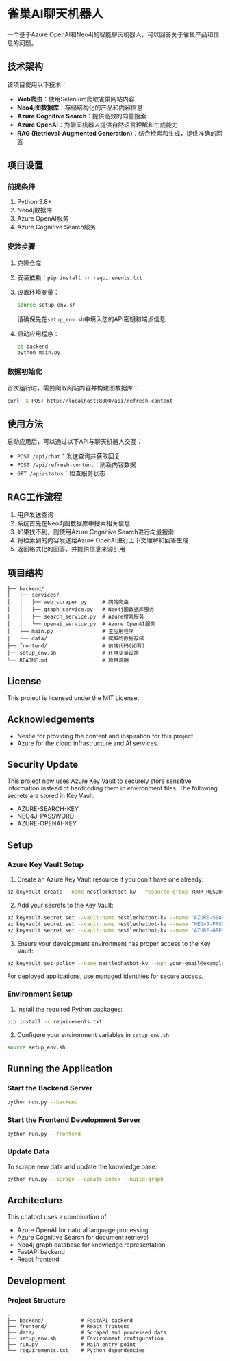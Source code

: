 # 雀巢AI聊天机器人

一个基于Azure OpenAI和Neo4j的智能聊天机器人，可以回答关于雀巢产品和信息的问题。

## 技术架构

该项目使用以下技术：

- **Web爬虫**：使用Selenium爬取雀巢网站内容
- **Neo4j图数据库**：存储结构化的产品和内容信息
- **Azure Cognitive Search**：提供高效的向量搜索
- **Azure OpenAI**：为聊天机器人提供自然语言理解和生成能力
- **RAG (Retrieval-Augmented Generation)**：结合检索和生成，提供准确的回答

## 项目设置

### 前提条件

1. Python 3.8+
2. Neo4j数据库
3. Azure OpenAI服务
4. Azure Cognitive Search服务

### 安装步骤

1. 克隆仓库
2. 安装依赖：`pip install -r requirements.txt`
3. 设置环境变量：
   ```bash
   source setup_env.sh
   ```
   请确保先在`setup_env.sh`中填入您的API密钥和端点信息

4. 启动应用程序：
   ```bash
   cd backend
   python main.py
   ```

### 数据初始化

首次运行时，需要爬取网站内容并构建图数据库：

```bash
curl -X POST http://localhost:8000/api/refresh-content
```

## 使用方法

启动应用后，可以通过以下API与聊天机器人交互：

- `POST /api/chat`：发送查询并获取回复
- `POST /api/refresh-content`：刷新内容数据
- `GET /api/status`：检查服务状态

## RAG工作流程

1. 用户发送查询
2. 系统首先在Neo4j图数据库中搜索相关信息
3. 如果找不到，则使用Azure Cognitive Search进行向量搜索
4. 将检索到的内容发送给Azure OpenAI进行上下文理解和回答生成
5. 返回格式化的回答，并提供信息来源引用

## 项目结构

```
├── backend/
│   ├── services/
│   │   ├── web_scraper.py     # 网站爬虫
│   │   ├── graph_service.py   # Neo4j图数据库服务
│   │   ├── search_service.py  # Azure搜索服务
│   │   └── openai_service.py  # Azure OpenAI服务
│   ├── main.py                # 主应用程序
│   └── data/                  # 爬取的数据存储
├── frontend/                  # 前端代码(如有)
├── setup_env.sh               # 环境变量设置
└── README.md                  # 项目说明
```

## License

This project is licensed under the MIT License.

## Acknowledgements

- Nestlé for providing the content and inspiration for this project.
- Azure for the cloud infrastructure and AI services.

## Security Update

This project now uses Azure Key Vault to securely store sensitive information instead of hardcoding them in environment files. The following secrets are stored in Key Vault:

- AZURE-SEARCH-KEY
- NEO4J-PASSWORD
- AZURE-OPENAI-KEY

## Setup

### Azure Key Vault Setup

1. Create an Azure Key Vault resource if you don't have one already:

```bash
az keyvault create --name nestlechatbot-kv --resource-group YOUR_RESOURCE_GROUP --location YOUR_LOCATION
```

2. Add your secrets to the Key Vault:

```bash
az keyvault secret set --vault-name nestlechatbot-kv --name "AZURE-SEARCH-KEY" --value "your-search-key"
az keyvault secret set --vault-name nestlechatbot-kv --name "NEO4J-PASSWORD" --value "your-neo4j-password"
az keyvault secret set --vault-name nestlechatbot-kv --name "AZURE-OPENAI-KEY" --value "your-openai-key"
```

3. Ensure your development environment has proper access to the Key Vault:

```bash
az keyvault set-policy --name nestlechatbot-kv --upn your-email@example.com --secret-permissions get list
```

For deployed applications, use managed identities for secure access.

### Environment Setup

1. Install the required Python packages:

```bash
pip install -r requirements.txt
```

2. Configure your environment variables in `setup_env.sh`:

```bash
source setup_env.sh
```

## Running the Application

### Start the Backend Server

```bash
python run.py --backend
```

### Start the Frontend Development Server

```bash
python run.py --frontend
```

### Update Data

To scrape new data and update the knowledge base:

```bash
python run.py --scrape --update-index --build-graph
```

## Architecture

This chatbot uses a combination of:

- Azure OpenAI for natural language processing
- Azure Cognitive Search for document retrieval
- Neo4j graph database for knowledge representation
- FastAPI backend
- React frontend

## Development

### Project Structure

```
.
├── backend/            # FastAPI backend
├── frontend/           # React frontend
├── data/               # Scraped and processed data
├── setup_env.sh        # Environment configuration
├── run.py              # Main entry point
└── requirements.txt    # Python dependencies
``` 